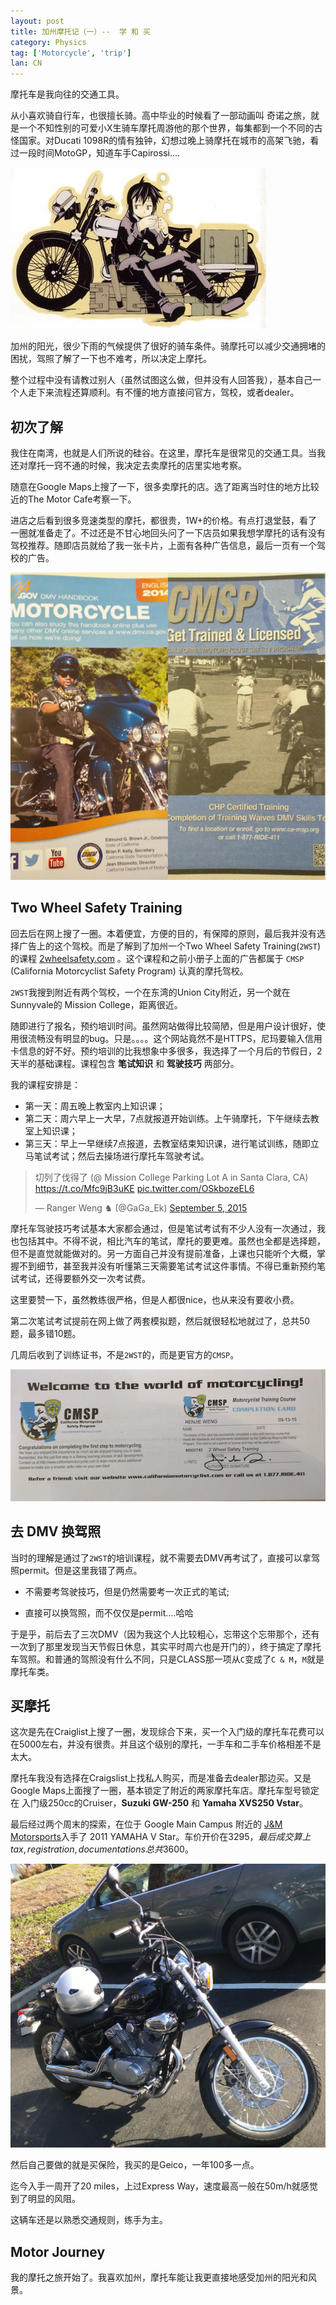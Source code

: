 ```yaml
---
layout: post
title: 加州摩托记（一）--  学 和 买
category: Physics
tag: ['Motorcycle', 'trip']
lan: CN
---
```


摩托车是我向往的交通工具。

从小喜欢骑自行车，也很擅长骑。高中毕业的时候看了一部动画叫 奇诺之旅，就是一个不知性别的可爱小X生骑车摩托周游他的那个世界，每集都到一个不同的古怪国家。对Ducati 1098R的情有独钟，幻想过晚上骑摩托在城市的高架飞驰，看过一段时间MotoGP，知道车手Capirossi....

![Kino's Journey](/images/motor/Kino_and_Hermes.jpg)

加州的阳光，很少下雨的气候提供了很好的骑车条件。骑摩托可以减少交通拥堵的困扰，驾照了解了一下也不难考，所以决定上摩托。

<!--preview-->

整个过程中没有请教过别人（虽然试图这么做，但并没有人回答我），基本自己一个人走下来流程还算顺利。有不懂的地方直接问官方，驾校，或者dealer。

## 初次了解

我住在南湾，也就是人们所说的硅谷。在这里，摩托车是很常见的交通工具。当我还对摩托一窍不通的时候，我决定去卖摩托的店里实地考察。

随意在Google Maps上搜了一下，很多卖摩托的店。选了距离当时住的地方比较近的The Motor Cafe考察一下。

进店之后看到很多竞速类型的摩托，都很贵，1W+的价格。有点打退堂鼓，看了一圈就准备走了。不过还是不甘心地回头问了一下店员如果我想学摩托的话有没有驾校推荐。随即店员就给了我一张卡片，上面有各种广告信息，最后一页有一个驾校的广告。

![2014 CA.GOV DMV HANDBOOK MOTORCYCLE](/images/motor/2014_dmv_handbook.png)

## Two Wheel Safety Training

回去后在网上搜了一圈。本着便宜，方便的目的，有保障的原则，最后我并没有选择广告上的这个驾校。而是了解到了加州一个Two Wheel Safety Training(`2WST`) 的课程 [2wheelsafety.com](http://2wheelsafety.com) 。这个课程和之前小册子上面的广告都属于 `CMSP` (California Motorcyclist Safety Program) 认真的摩托驾校。

`2WST`我搜到附近有两个驾校，一个在东湾的Union City附近，另一个就在Sunnyvale的 Mission College，距离很近。

随即进行了报名，预约培训时间。虽然网站做得比较简陋，但是用户设计很好，使用很流畅没有明显的bug。只是。。。。这个网站竟然不是HTTPS，尼玛要输入信用卡信息的好不好。预约培训的比我想象中多很多，我选择了一个月后的节假日，2天半的基础课程。课程包含 __笔试知识__ 和 __驾驶技巧__ 两部分。

我的课程安排是：

* 第一天：周五晚上教室内上知识课；
* 第二天：周六早上一大早，7点就报道开始训练。上午骑摩托，下午继续去教室上知识课；
* 第三天：早上一早继续7点报道，去教室结束知识课，进行笔试训练，随即立马笔试考试；然后去操场进行摩托车驾驶考试。

<blockquote class="twitter-tweet" lang="en"><p lang="zh" dir="ltr">切列了伐得了 (@ Mission College Parking Lot A in Santa Clara, CA) <a href="https://t.co/Mfc9jB3uKE">https://t.co/Mfc9jB3uKE</a> <a href="http://t.co/OSkbozeEL6">pic.twitter.com/OSkbozeEL6</a></p>&mdash; Ranger Weng ♞ (@GaGa_Ek) <a href="https://twitter.com/GaGa_Ek/status/640202972585152512">September 5, 2015</a></blockquote>
<script async src="//platform.twitter.com/widgets.js" charset="utf-8"></script>

摩托车驾驶技巧考试基本大家都会通过，但是笔试考试有不少人没有一次通过，我也包括其中。不得不说，相比汽车的笔试，摩托的要更难。虽然也全都是选择题，但不是直觉就能做对的。另一方面自己并没有提前准备，上课也只能听个大概，掌握不到细节，甚至我并没有听懂第三天需要笔试考试这件事情。不得已重新预约笔试考试，还得要额外交一次考试费。

这里要赞一下，虽然教练很严格，但是人都很nice，也从来没有要收小费。

第二次笔试考试提前在网上做了两套模拟题，然后就很轻松地就过了，总共50题，最多错10题。

几周后收到了训练证书，不是`2WST`的，而是更官方的`CMSP`。

![Two Wheel Safty Training Comppletion Card](/images/motor/2WST_completion_card.png)

## 去 DMV 换驾照

当时的理解是通过了`2WST`的培训课程，就不需要去DMV再考试了，直接可以拿驾照permit。但是这里我错了两点。

* 不需要考驾驶技巧，但是仍然需要考一次正式的笔试;

* 直接可以换驾照，而不仅仅是permit....哈哈

于是乎，前后去了三次DMV（因为我这个人比较粗心，忘带这个忘带那个，还有一次到了那里发现当天节假日休息，其实平时周六也是开门的），终于搞定了摩托车驾照。和普通的驾照没有什么不同，只是CLASS那一项从`C`变成了`C & M`，`M`就是摩托车类。

## 买摩托

这次是先在Craiglist上搜了一圈，发现综合下来，买一个入门级的摩托车花费可以在5000左右，并没有很贵。并且这个级别的摩托，一手车和二手车价格相差不是太大。

摩托车我没有选择在Craigslist上找私人购买，而是准备去dealer那边买。又是Google Maps上面搜了一圈，基本锁定了附近的两家摩托车店。摩托车型号锁定在 入门级250cc的Cruiser，__Suzuki GW-250__ 和 __Yamaha XVS250 Vstar__。

最后经过两个周末的探索，在位于 Google Main Campus 附近的 [J&M Motorsports](https://www.jmmotorsportsllc.com/)入手了 2011 YAMAHA V Star。车价开价在$3295，最后成交算上tax, registration, documentations总共$3600。

![2011 Yamaha XVS250 Vstar](/images/motor/2011_YAMAHA_vstar.png)

然后自己要做的就是买保险，我买的是Geico，一年100多一点。

迄今入手一周开了20 miles，上过Express Way，速度最高一般在50m/h就感觉到了明显的风阻。

这辆车还是以熟悉交通规则，练手为主。

## Motor Journey

我的摩托之旅开始了。我喜欢加州，摩托车能让我更直接地感受加州的阳光和风景。
